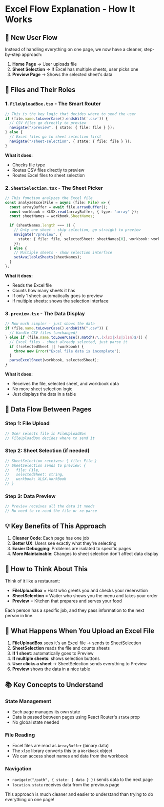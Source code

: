 # Excel Flow Explanation - How It Works

## 🎯 **New User Flow**

Instead of handling everything on one page, we now have a cleaner, step-by-step approach:

1. **Home Page** → User uploads file
2. **Sheet Selection** → If Excel has multiple sheets, user picks one
3. **Preview Page** → Shows the selected sheet's data

## 📁 **Files and Their Roles**

### 1. `FileUploadBox.tsx` - The Smart Router
```typescript
// This is the key logic that decides where to send the user
if (file.name.toLowerCase().endsWith('.csv')) {
  // CSV files go directly to preview
  navigate("/preview", { state: { file: file } });
} else {
  // Excel files go to sheet selection first
  navigate("/sheet-selection", { state: { file: file } });
}
```

**What it does:**
- Checks file type
- Routes CSV files directly to preview
- Routes Excel files to sheet selection

### 2. `SheetSelection.tsx` - The Sheet Picker
```typescript
// This function analyzes the Excel file
const analyzeExcelFile = async (file: File) => {
  const arrayBuffer = await file.arrayBuffer();
  const workbook = XLSX.read(arrayBuffer, { type: "array" });
  const sheetNames = workbook.SheetNames;
  
  if (sheetNames.length === 1) {
    // Only one sheet - skip selection, go straight to preview
    navigate("/preview", { 
      state: { file: file, selectedSheet: sheetNames[0], workbook: workbook } 
    });
  } else {
    // Multiple sheets - show selection interface
    setAvailableSheets(sheetNames);
  }
};
```

**What it does:**
- Reads the Excel file
- Counts how many sheets it has
- If only 1 sheet: automatically goes to preview
- If multiple sheets: shows the selection interface

### 3. `preview.tsx` - The Data Display
```typescript
// Now much simpler - just shows the data
if (file.name.toLowerCase().endsWith(".csv")) {
  // Handle CSV files (unchanged)
} else if (file.name.toLowerCase().match(/\.(xlsx|xls|xlsm)$/)) {
  // Excel files - sheet already selected, just parse it
  if (!selectedSheet || !workbook) {
    throw new Error("Excel file data is incomplete");
  }
  parseExcelSheet(workbook, selectedSheet);
}
```

**What it does:**
- Receives the file, selected sheet, and workbook data
- No more sheet selection logic
- Just displays the data in a table

## 🔄 **Data Flow Between Pages**

### Step 1: File Upload
```typescript
// User selects file in FileUploadBox
// FileUploadBox decides where to send it
```

### Step 2: Sheet Selection (if needed)
```typescript
// SheetSelection receives: { file: File }
// SheetSelection sends to preview: { 
//   file: File, 
//   selectedSheet: string, 
//   workbook: XLSX.WorkBook 
// }
```

### Step 3: Data Preview
```typescript
// Preview receives all the data it needs
// No need to re-read the file or re-parse
```

## 💡 **Key Benefits of This Approach**

1. **Cleaner Code**: Each page has one job
2. **Better UX**: Users see exactly what they're selecting
3. **Easier Debugging**: Problems are isolated to specific pages
4. **More Maintainable**: Changes to sheet selection don't affect data display

## 🧠 **How to Think About This**

Think of it like a restaurant:

- **FileUploadBox** = Host who greets you and checks your reservation
- **SheetSelection** = Waiter who shows you the menu and takes your order
- **Preview** = Kitchen that prepares and serves your food

Each person has a specific job, and they pass information to the next person in line.

## 🔧 **What Happens When You Upload an Excel File**

1. **FileUploadBox** sees it's an Excel file → sends to SheetSelection
2. **SheetSelection** reads the file and counts sheets
3. **If 1 sheet**: automatically goes to Preview
4. **If multiple sheets**: shows selection buttons
5. **User clicks a sheet** → SheetSelection sends everything to Preview
6. **Preview** shows the data in a nice table

## 📚 **Key Concepts to Understand**

### State Management
- Each page manages its own state
- Data is passed between pages using React Router's `state` prop
- No global state needed

### File Reading
- Excel files are read as `ArrayBuffer` (binary data)
- The `xlsx` library converts this to a `Workbook` object
- We can access sheet names and data from the workbook

### Navigation
- `navigate("/path", { state: { data } })` sends data to the next page
- `location.state` receives data from the previous page

This approach is much cleaner and easier to understand than trying to do everything on one page! 